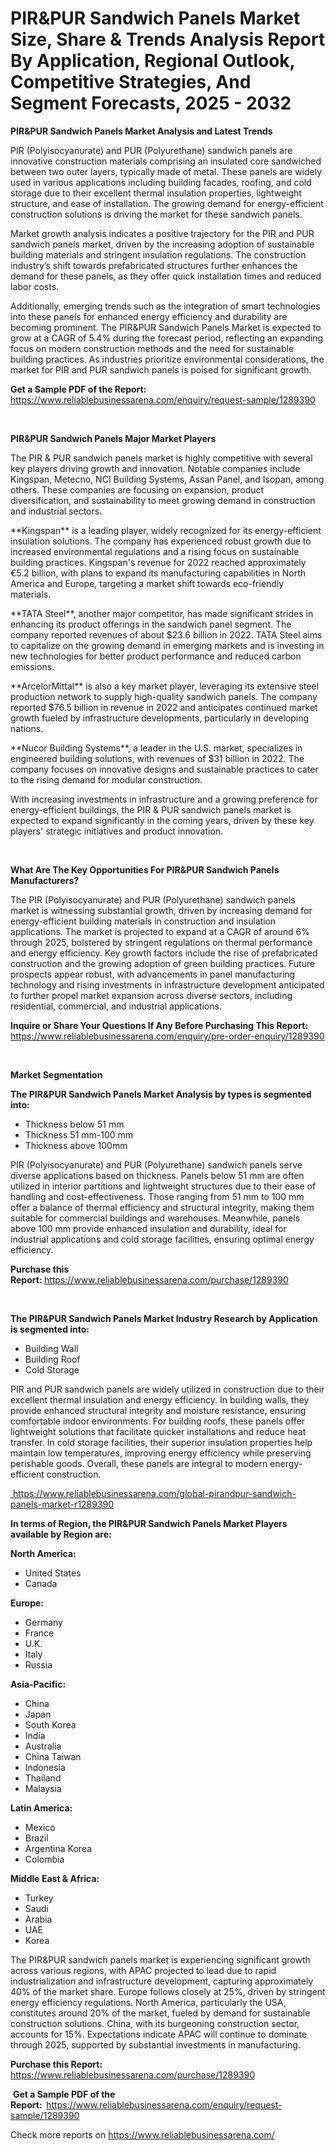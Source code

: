 <p><h1>PIR&PUR Sandwich Panels Market Size, Share & Trends Analysis Report By Application, Regional Outlook, Competitive Strategies, And Segment Forecasts, 2025 - 2032</h1></p><p><strong>PIR&PUR Sandwich Panels Market Analysis and Latest Trends</strong></p>
<p><p>PIR (Polyisocyanurate) and PUR (Polyurethane) sandwich panels are innovative construction materials comprising an insulated core sandwiched between two outer layers, typically made of metal. These panels are widely used in various applications including building facades, roofing, and cold storage due to their excellent thermal insulation properties, lightweight structure, and ease of installation. The growing demand for energy-efficient construction solutions is driving the market for these sandwich panels.</p><p>Market growth analysis indicates a positive trajectory for the PIR and PUR sandwich panels market, driven by the increasing adoption of sustainable building materials and stringent insulation regulations. The construction industry’s shift towards prefabricated structures further enhances the demand for these panels, as they offer quick installation times and reduced labor costs. </p><p>Additionally, emerging trends such as the integration of smart technologies into these panels for enhanced energy efficiency and durability are becoming prominent. The PIR&PUR Sandwich Panels Market is expected to grow at a CAGR of 5.4% during the forecast period, reflecting an expanding focus on modern construction methods and the need for sustainable building practices. As industries prioritize environmental considerations, the market for PIR and PUR sandwich panels is poised for significant growth.</p></p>
<p><strong>Get a Sample PDF of the Report:&nbsp;</strong> <a href="https://www.reliablebusinessarena.com/enquiry/request-sample/1289390?utm_campaign=2209&utm_medium=2&utm_source=Github&utm_content=ia&utm_term=29032025&utm_id=pirpur-sandwich-panels">https://www.reliablebusinessarena.com/enquiry/request-sample/1289390</a></p>
<p>&nbsp;</p>
<p><strong>PIR&PUR Sandwich Panels Major Market Players</strong></p>
<p><p>The PIR & PUR sandwich panels market is highly competitive with several key players driving growth and innovation. Notable companies include Kingspan, Metecno, NCI Building Systems, Assan Panel, and Isopan, among others. These companies are focusing on expansion, product diversification, and sustainability to meet growing demand in construction and industrial sectors.</p><p>**Kingspan** is a leading player, widely recognized for its energy-efficient insulation solutions. The company has experienced robust growth due to increased environmental regulations and a rising focus on sustainable building practices. Kingspan's revenue for 2022 reached approximately €5.2 billion, with plans to expand its manufacturing capabilities in North America and Europe, targeting a market shift towards eco-friendly materials.</p><p>**TATA Steel**, another major competitor, has made significant strides in enhancing its product offerings in the sandwich panel segment. The company reported revenues of about $23.6 billion in 2022. TATA Steel aims to capitalize on the growing demand in emerging markets and is investing in new technologies for better product performance and reduced carbon emissions.</p><p>**ArcelorMittal** is also a key market player, leveraging its extensive steel production network to supply high-quality sandwich panels. The company reported $76.5 billion in revenue in 2022 and anticipates continued market growth fueled by infrastructure developments, particularly in developing nations.</p><p>**Nucor Building Systems**, a leader in the U.S. market, specializes in engineered building solutions, with revenues of $31 billion in 2022. The company focuses on innovative designs and sustainable practices to cater to the rising demand for modular construction.</p><p>With increasing investments in infrastructure and a growing preference for energy-efficient buildings, the PIR & PUR sandwich panels market is expected to expand significantly in the coming years, driven by these key players' strategic initiatives and product innovation.</p></p>
<p>&nbsp;</p>
<p><strong>What Are The Key Opportunities For PIR&PUR Sandwich Panels Manufacturers?</strong></p>
<p><p>The PIR (Polyisocyanurate) and PUR (Polyurethane) sandwich panels market is witnessing substantial growth, driven by increasing demand for energy-efficient building materials in construction and insulation applications. The market is projected to expand at a CAGR of around 6% through 2025, bolstered by stringent regulations on thermal performance and energy efficiency. Key growth factors include the rise of prefabricated construction and the growing adoption of green building practices. Future prospects appear robust, with advancements in panel manufacturing technology and rising investments in infrastructure development anticipated to further propel market expansion across diverse sectors, including residential, commercial, and industrial applications.</p></p>
<p><strong>Inquire or Share Your Questions If Any Before Purchasing This Report:</strong> <a href="https://www.reliablebusinessarena.com/enquiry/pre-order-enquiry/1289390?utm_campaign=2209&utm_medium=2&utm_source=Github&utm_content=ia&utm_term=29032025&utm_id=pirpur-sandwich-panels">https://www.reliablebusinessarena.com/enquiry/pre-order-enquiry/1289390</a></p>
<p>&nbsp;</p>
<p><strong>Market Segmentation</strong></p>
<p><strong>The PIR&PUR Sandwich Panels Market Analysis by types is segmented into:</strong></p>
<p><ul><li>Thickness below 51 mm</li><li>Thickness 51 mm-100 mm</li><li>Thickness above 100mm</li></ul></p>
<p><p>PIR (Polyisocyanurate) and PUR (Polyurethane) sandwich panels serve diverse applications based on thickness. Panels below 51 mm are often utilized in interior partitions and lightweight structures due to their ease of handling and cost-effectiveness. Those ranging from 51 mm to 100 mm offer a balance of thermal efficiency and structural integrity, making them suitable for commercial buildings and warehouses. Meanwhile, panels above 100 mm provide enhanced insulation and durability, ideal for industrial applications and cold storage facilities, ensuring optimal energy efficiency.</p></p>
<p><strong>Purchase this Report:&nbsp;</strong><a href="https://www.reliablebusinessarena.com/purchase/1289390?utm_campaign=2209&utm_medium=2&utm_source=Github&utm_content=ia&utm_term=29032025&utm_id=pirpur-sandwich-panels">https://www.reliablebusinessarena.com/purchase/1289390</a></p>
<p>&nbsp;</p>
<p><strong>The PIR&PUR Sandwich Panels Market Industry Research by Application is segmented into:</strong></p>
<p><ul><li>Building Wall</li><li>Building Roof</li><li>Cold Storage</li></ul></p>
<p><p>PIR and PUR sandwich panels are widely utilized in construction due to their excellent thermal insulation and energy efficiency. In building walls, they provide enhanced structural integrity and moisture resistance, ensuring comfortable indoor environments. For building roofs, these panels offer lightweight solutions that facilitate quicker installations and reduce heat transfer. In cold storage facilities, their superior insulation properties help maintain low temperatures, improving energy efficiency while preserving perishable goods. Overall, these panels are integral to modern energy-efficient construction.</p></p>
<p><a href="https://www.reliablebusinessarena.com/global-pirandpur-sandwich-panels-market-r1289390?utm_campaign=2209&utm_medium=2&utm_source=Github&utm_content=ia&utm_term=29032025&utm_id=pirpur-sandwich-panels">&nbsp;https://www.reliablebusinessarena.com/global-pirandpur-sandwich-panels-market-r1289390</a></p>
<p><strong>In terms of Region, the PIR&PUR Sandwich Panels Market Players available by Region are:</strong></p>
<p>
    <p> <strong> North America: </strong>
        <ul>
            <li>United States</li>
            <li>Canada</li>
        </ul>
        </p> 
    <p> <strong> Europe: </strong>
        <ul>
            <li>Germany</li>
            <li>France</li>
            <li>U.K.</li>
            <li>Italy</li>
            <li>Russia</li>
        </ul>
        </p> 
    <p> <strong> Asia-Pacific: </strong>
        <ul>
            <li>China</li>
            <li>Japan</li>
            <li>South Korea</li>
            <li>India</li>
            <li>Australia</li>
            <li>China Taiwan</li>
            <li>Indonesia</li>
            <li>Thailand</li>
            <li>Malaysia</li>
        </ul>
        </p> 
    <p> <strong> Latin America: </strong>
        <ul>
            <li>Mexico</li>
            <li>Brazil</li>
            <li>Argentina Korea</li>
            <li>Colombia</li>
        </ul>
        </p> 
    <p> <strong> Middle East & Africa: </strong>
        <ul>
            <li>Turkey</li>
            <li>Saudi</li>
            <li>Arabia</li>
            <li>UAE</li>
            <li>Korea</li>
        </ul>
    </p>
    </p>
<p><p>The PIR&PUR sandwich panels market is experiencing significant growth across various regions, with APAC projected to lead due to rapid industrialization and infrastructure development, capturing approximately 40% of the market share. Europe follows closely at 25%, driven by stringent energy efficiency regulations. North America, particularly the USA, constitutes around 20% of the market, fueled by demand for sustainable construction solutions. China, with its burgeoning construction sector, accounts for 15%. Expectations indicate APAC will continue to dominate through 2025, supported by substantial investments in manufacturing.</p></p>
<p><strong>Purchase this Report: </strong><a href="https://www.reliablebusinessarena.com/purchase/1289390?utm_campaign=2209&utm_medium=2&utm_source=Github&utm_content=ia&utm_term=29032025&utm_id=pirpur-sandwich-panels">https://www.reliablebusinessarena.com/purchase/1289390</a></p>
<p>&nbsp;<strong>Get a Sample PDF of the Report:&nbsp;&nbsp;</strong><a href="https://www.reliablebusinessarena.com/enquiry/request-sample/1289390?utm_campaign=2209&utm_medium=2&utm_source=Github&utm_content=ia&utm_term=29032025&utm_id=pirpur-sandwich-panels">https://www.reliablebusinessarena.com/enquiry/request-sample/1289390</a></p>
<p><strong></strong></p>
<p>Check more reports on <a href="https://www.reliablebusinessarena.com/?utm_campaign=2209&utm_medium=2&utm_source=Github&utm_content=ia&utm_term=29032025&utm_id=pirpur-sandwich-panels">https://www.reliablebusinessarena.com/</a></p>